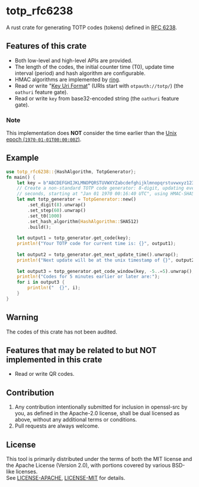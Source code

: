 # totp_rfc6238
A rust crate for generating TOTP codes (tokens) defined in [RFC 6238](https://tools.ietf.org/html/rfc6238).

## Features of this crate
* Both low-level and high-level APIs are provided.
* The length of the codes, the initial counter time (T0), update time interval
(period) and hash algorithm are configurable.
* HMAC algorithms are implemented by [ring](https://crates.io/crates/ring).
* Read or write "[Key Uri Format](https://github.com/google/google-authenticator/wiki/Key-Uri-Format)"
(URIs start with `otpauth://totp/`) (the `oathuri` feature gate).
* Read or write `key` from base32-encoded string (the `oathuri` feature gate).

### Note
This implementation does **NOT** consider the time earlier than the
[Unix epoch (`1970-01-01T00:00:00Z`)](https://en.wikipedia.org/wiki/Unix_time).

## Example
```rust
use totp_rfc6238::{HashAlgorithm, TotpGenerator};
fn main() {
    let key = b"ABCDEFGHIJKLMNOPQRSTUVWXYZabcdefghijklmnopqrstuvwxyz1234567890+/";
    // Create a non-standard TOTP code generator: 8-digit, updating every 60
    // seconds, starting at "Jan 01 1970 00:16:40 UTC", using HMAC-SHA512.
    let mut totp_generator = TotpGenerator::new()
        .set_digit(8).unwrap()
        .set_step(60).unwrap()
        .set_t0(1000)
        .set_hash_algorithm(HashAlgorithm::SHA512)
        .build();
    
    let output1 = totp_generator.get_code(key);
    println!("Your TOTP code for current time is: {}", output1);
    
    let output2 = totp_generator.get_next_update_time().unwrap();
    println!("Next update will be at the unix timestamp of {}", output2);
    
    let output3 = totp_generator.get_code_window(key, -5..=5).unwrap();
    println!("Codes for 5 minutes earlier or later are:");
    for i in output3 {
        println!("  {}", i);
    }
}
```

## Warning
The codes of this crate has not been audited.

## Features that may be related to but NOT implemented in this crate
* Read or write QR codes.

## Contribution
1. Any contribution intentionally submitted for inclusion in openssl-src by
  you, as defined in the Apache-2.0 license, shall be dual licensed as
  above, without any additional terms or conditions.
2. Pull requests are always welcome.

## License
This tool is primarily distributed under the terms of both the MIT license
and the Apache License (Version 2.0), with portions covered by various
BSD-like licenses.  
See [LICENSE-APACHE](LICENSE-APACHE), [LICENSE-MIT](LICENSE-MIT) for details.
